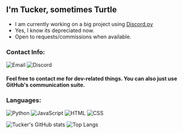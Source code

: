 ## I'm Tucker, sometimes Turtle
- I am currently working on a big project using [Discord.py](https://github.com/Rapptz/discord.py)
- Yes, I know its depreciated now. 
- Open to requests/commissions when available.

### Contact Info:
![Email](https://img.shields.io/badge/Email-tskomasa@gmail.com-D32D27) ![Discord](https://img.shields.io/badge/Discord-Turtle--12%230001-1D572D)
#### Feel free to contact me for dev-related things. You can also just use GitHub's communication suite.

### Languages:
![Python](https://img.shields.io/badge/Python-3-3571A3)
![JavaScript](https://img.shields.io/badge/JavaScript-ES6-EFD81D)
![HTML](https://img.shields.io/badge/HTML-5-D84924)
![CSS](https://img.shields.io/badge/CSS-3-264DE4)

![Tucker's GitHub stats](https://github-readme-stats.vercel.app/api?username=tkomasa&show_icons=true&theme=dracula&count_private=true&line_height=33&hide_border=true&bg_color=ffffff00)
![Top Langs](https://github-readme-stats.vercel.app/api/top-langs/?username=tkomasa&theme=dracula&count_private=true&hide_border=true&bg_color=ffffff00)


